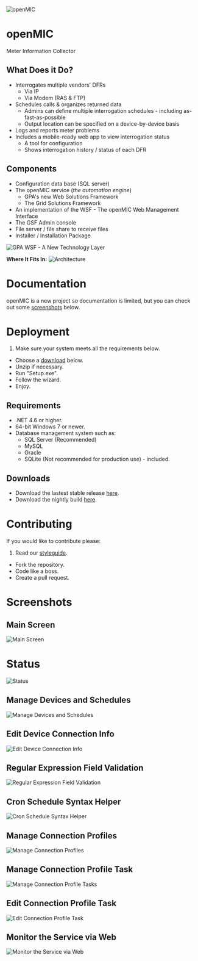 ![openMIC](https://raw.githubusercontent.com/GridProtectionAlliance/openMIC/master/Readme%20files/openMIC%20logo.png)

# openMIC

Meter Information Collector

## What Does it Do?

* Interrogates multiple vendors' DFRs
  * Via IP
  * Via Modem (RAS & FTP)
* Schedules calls & organizes returned data
  * Admins can define multiple interrogation schedules - including as-fast-as-possible
  * Output location can be specified on a device-by-device basis
* Logs and reports meter problems
* Includes a mobile-ready web app to view interrogation status
  * A tool for configuration
  * Shows interrogation history / status of each DFR

## Components

* Configuration data base (SQL server)
* The openMIC service (*the automation engine*)
  * GPA's new Web Solutions Framework
  * The Grid Solutions Framework
* An implementation of the WSF - The openMIC Web Management Interface
* The GSF Admin console
* File server / file share to receive files
* Installer / Installation Package

![GPA WSF - A New Technology Layer](https://raw.githubusercontent.com/GridProtectionAlliance/openMIC/master/Readme%20files/GPA%20WSF.png)


**Where It Fits In:**
![Architecture](https://raw.githubusercontent.com/GridProtectionAlliance/openMIC/master/Readme%20files/Architecture.png)


# Documentation

openMIC is a new project so documentation is limited, but you can check out some [screenshots](#screenshots) below.

# Deployment

1. Make sure your system meets all the requirements below.
* Choose a [download](#downloads) below.
* Unzip if necessary.
* Run "Setup.exe".
* Follow the wizard.
* Enjoy.

## Requirements

* .NET 4.6 or higher.
* 64-bit Windows 7 or newer.
* Database management system such as:
  * SQL Server (Recommended)
  * MySQL
  * Oracle
  * SQLite (Not recommended for production use) - included.

## Downloads
* Download the lastest stable release [here](https://github.com/GridProtectionAlliance/openMIC/releases).
* Download the nightly build [here](http://www.gridprotectionalliance.org/nightlybuilds/openMIC/Beta/Setup.zip).

# Contributing
If you would like to contribute please:

1. Read our [styleguide](https://www.gridprotectionalliance.org/docs/GPA_Coding_Guidelines_2011_03.pdf).
* Fork the repository.
* Code like a boss.
* Create a pull request.

# Screenshots

## Main Screen

![Main Screen](https://raw.githubusercontent.com/GridProtectionAlliance/openMIC/master/Readme%20files/Main%20Screen.png)

# Status

![Status](https://raw.githubusercontent.com/GridProtectionAlliance/openMIC/master/Readme%20files/openMIC%20Status.png)

## Manage Devices and Schedules

![Manage Devices and Schedules](https://raw.githubusercontent.com/GridProtectionAlliance/openMIC/master/Readme%20files/Manage%20Devices%20and%20Schedules.png)

## Edit Device Connection Info

![Edit Device Connection Info](https://raw.githubusercontent.com/GridProtectionAlliance/openMIC/master/Readme%20files/Edit%20Device%20Connection%20Info.png)

## Regular Expression Field Validation

![Regular Expression Field Validation](https://raw.githubusercontent.com/GridProtectionAlliance/openMIC/master/Readme%20files/Regular%20Expression%20Field%20Validation.png)

## Cron Schedule Syntax Helper

![Cron Schedule Syntax Helper](https://raw.githubusercontent.com/GridProtectionAlliance/openMIC/master/Readme%20files/Cron%20Schedule%20Syntax%20Helper.png)

## Manage Connection Profiles

![Manage Connection Profiles](https://raw.githubusercontent.com/GridProtectionAlliance/openMIC/master/Readme%20files/Manage%20Connection%20Profiles.png)

## Manage Connection Profile Task

![Manage Connection Profile Tasks](https://raw.githubusercontent.com/GridProtectionAlliance/openMIC/master/Readme%20files/Manage%20Connection%20Profile%20Task.png)

## Edit Connection Profile Task

![Edit Connection Profile Task](https://raw.githubusercontent.com/GridProtectionAlliance/openMIC/master/Readme%20files/Edit%20Connection%20Profile%20Task.png)

## Monitor the Service via Web

![Monitor the Service via Web](https://raw.githubusercontent.com/GridProtectionAlliance/openMIC/master/Readme%20files/Monitor%20the%20Service%20via%20Web.png)
